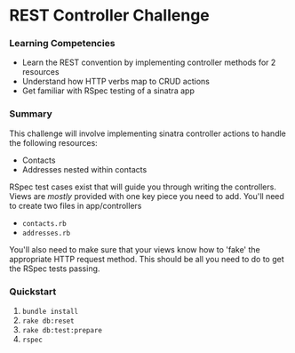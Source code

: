 # REST Controller Challenge

### Learning Competencies

* Learn the REST convention by implementing controller methods for 2 resources
* Understand how HTTP verbs map to CRUD actions
* Get familiar with RSpec testing of a sinatra app

### Summary

This challenge will involve implementing sinatra controller actions
to handle the following resources:

* Contacts
* Addresses nested within contacts

RSpec test cases exist that will guide you through writing the
controllers. Views are *mostly* provided with one key piece you
need to add. You'll need to create two files in app/controllers

* `contacts.rb`
* `addresses.rb`

You'll also need to make sure that your views know how to 'fake'
the appropriate HTTP request method. This should be all you need to
do to get the RSpec tests passing.

### Quickstart

1.  `bundle install`
2.  `rake db:reset`
3.  `rake db:test:prepare`
4.  `rspec`
